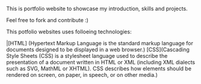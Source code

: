 This is portfolio website to showcase my introduction, skills and projects.

Feel free to fork and contribute :)

This potfolio websites uses folloeing technologies:

|[HTML] (Hypertext Markup Language is the standard markup language for documents designed to be displayed in a web browser.)
[CSS](Cascading Style Sheets (CSS) is a stylesheet language used to describe the presentation of a document written in HTML or XML (including XML dialects such as SVG, MathML or XHTML). CSS describes how elements should be rendered on screen, on paper, in speech, or on other media.)



